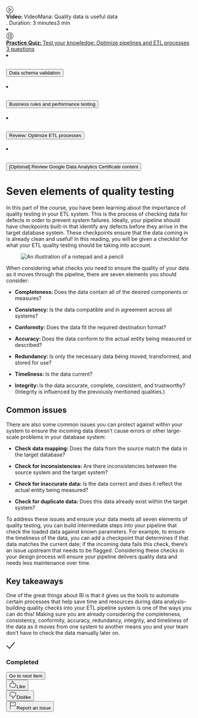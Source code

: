 <div class="rc-NavItemIcon"><span class="rc-TooltipWrapper css-0"><div class="rc-ItemIcon horizontal-box css-1pg8bi"><svg aria-hidden="true" fill="none" focusable="false" height="20" viewBox="0 0 20 20" width="20" id="cds-react-aria-925" class="css-0" style="margin-right: 12px;"><g clip-path="url(#cds-react-aria-925_0)" fill-rule="evenodd" clip-rule="evenodd" fill="currentColor"><path d="M10 1.5a8.5 8.5 0 100 17 8.5 8.5 0 000-17zM.5 10a9.5 9.5 0 1119 0 9.5 9.5 0 01-19 0z"></path><path d="M6.93 4.59L15.431 10 6.93 15.41V4.59zm1 1.82v7.18L13.569 10 7.93 6.41z"></path></g><defs><clipPath id="cds-react-aria-925_0"><path fill="#fff" d="M0 0h20v20H0z"></path></clipPath></defs></svg></div></span></div><div><div class="rc-NavItemName caption-text"><strong>Video: </strong><span class="rc-A11yScreenReaderOnly">Video</span>Mana: Quality data is useful data</div><span class="rc-EffortText caption-text text-hint"><span class="rc-A11yScreenReaderOnly">. Duration: 3 minutes</span><span aria-hidden="true">3 min</span></span></div></div></a></li><li><a data-click-key="open_course_home.item_layout.click.item_link" data-click-value="{&quot;course_id&quot;:&quot;Dx4kMgeyEe2xiRKaoDccyw&quot;,&quot;href&quot;:&quot;/learn/the-path-to-insights-data-models-and-pipelines/quiz/7LXDE/test-your-knowledge-optimize-pipelines-and-etl-processes&quot;,&quot;itemId&quot;:&quot;7LXDE&quot;,&quot;item_id&quot;:&quot;QJw8e&quot;,&quot;namespace&quot;:{&quot;action&quot;:&quot;click&quot;,&quot;app&quot;:&quot;open_course_home&quot;,&quot;component&quot;:&quot;item_link&quot;,&quot;page&quot;:&quot;item_layout&quot;},&quot;open_course_slug&quot;:&quot;the-path-to-insights-data-models-and-pipelines&quot;,&quot;schema_type&quot;:&quot;FRONTEND&quot;}" data-track="true" data-track-app="open_course_home" data-track-page="item_layout" data-track-action="click" data-track-component="item_link" data-track-href="/learn/the-path-to-insights-data-models-and-pipelines/quiz/7LXDE/test-your-knowledge-optimize-pipelines-and-etl-processes" href="/learn/the-path-to-insights-data-models-and-pipelines/quiz/7LXDE/test-your-knowledge-optimize-pipelines-and-etl-processes" class="nostyle" aria-label=" Practice Quiz,Test your knowledge: Optimize pipelines and ETL processes ,3 questions"><div class="_1izmd02f rc-NavSingleItemDisplay"><div class="rc-NavItemIcon"><span class="rc-TooltipWrapper css-0"><div class="rc-ItemIcon horizontal-box css-1pg8bi"><svg aria-hidden="true" fill="none" focusable="false" height="20" viewBox="0 0 20 20" width="20" id="cds-react-aria-924" class="css-0" style="margin-right: 12px;"><g clip-path="url(#cds-react-aria-924_0)" fill="currentColor"><path fill-rule="evenodd" clip-rule="evenodd" d="M5.5 4.5h9v11h-9v-11zm1 1v9h7v-9h-7z"></path><path fill-rule="evenodd" clip-rule="evenodd" d="M10 1.5a8.5 8.5 0 100 17 8.5 8.5 0 000-17zM.5 10a9.5 9.5 0 1119 0 9.5 9.5 0 01-19 0z"></path><path fill-rule="evenodd" clip-rule="evenodd" d="M10 6.98h2.41v1H10v-1zM10 9.39h2.41v1H10v-1zM10 11.8h2.41v1H10v-1z"></path><path d="M8.19 8.08a.6.6 0 100-1.2.6.6 0 000 1.2zM8.19 10.49a.6.6 0 100-1.2.6.6 0 000 1.2zM8.19 12.9a.6.6 0 100-1.2.6.6 0 000 1.2z"></path></g><defs><clipPath id="cds-react-aria-924_0"><path fill="#fff" d="M0 0h20v20H0z"></path></clipPath></defs></svg></div></span></div><div><div class="rc-NavItemName caption-text"><strong>Practice Quiz: </strong>Test your knowledge: Optimize pipelines and ETL processes</div><span class="rc-EffortText caption-text text-hint"><span>3 questions</span></span></div></div></a></li></ul></div></div></li><li><div class="rc-CollapsibleLesson"><h2 class="lesson-name headline-1-text color-primary-text"><button type="button" class="nostyle link-button" aria-expanded="false" aria-controls="ALVfj">Data schema validation</button></h2></div></li><li><div class="rc-CollapsibleLesson"><h2 class="lesson-name headline-1-text color-primary-text"><button type="button" class="nostyle link-button" aria-expanded="false" aria-controls="aBpvK">Business rules and performance testing</button></h2></div></li><li><div class="rc-CollapsibleLesson"><h2 class="lesson-name headline-1-text color-primary-text"><button type="button" class="nostyle link-button" aria-expanded="false" aria-controls="HEKRP">Review: Optimize ETL processes</button></h2></div></li><li><div class="rc-CollapsibleLesson"><h2 class="lesson-name headline-1-text color-primary-text"><button type="button" class="nostyle link-button" aria-expanded="false" aria-controls="bjHIj">[Optional] Review Google Data Analytics Certificate content</button></h2></div></li></ul></nav></div></div></div></div><div class="cds-723 ItemPageLayout_content_body css-1n0udd7 cds-724 cds-725 cds-grid-item cds-770" data-id="item-scroll-container"><div class="cds-723 css-0 cds-725 cds-grid-item cds-770 cds-810"><main class="item-page-content css-b5no2e" id="main" style="height: 100%;"><div class="rc-ReadingItem css-1htsf2o"><div class="css-jgflq0"><div><div class="reading-title css-1hxq2bi"><h1 class="cds-859 css-1diqjn6 cds-861" tabindex="-1">Seven elements of quality testing</h1><div class="css-1kuhxiq"></div></div><div class="rc-CML" dir="auto"><div><div data-track="true" data-track-app="open_course_home" data-track-page="item_layout" data-track-action="click" data-track-component="cml" role="presentation"><div data-track="true" data-track-app="open_course_home" data-track-page="item_layout" data-track-action="click" data-track-component="cml_link"><div data-testid="cml-viewer" class="css-1k5v0wb"><p><span><span>In this part of the course, you have been learning about the importance of quality testing in your ETL system. This is the process of checking data for defects in order to prevent system failures. Ideally, your pipeline should have checkpoints built-in that identify any defects before they arrive in the target database system. These checkpoints ensure that the data coming in is already clean and useful! In this reading, you will be given a checklist for what your ETL quality testing should be taking into account.</span></span></p><div><span><span></span></span><figure role="figure" contenteditable="false"><img src="https://d3c33hcgiwev3.cloudfront.net/imageAssetProxy.v1/bEkXulFQQ7eVL6HH-2Cglw_a49d386d4296443ba9b352fb05602bf1_BI_R-036_Pencil_and_paper-1-.png?expiry=1687046400000&amp;hmac=NrPBmODAs8GjuoMDFpweqt3PaCACpU3YXfuBEoqz8aQ" alt="An illustration of a notepad and a pencil" data-asset-id="bEkXulFQQ7eVL6HH-2Cglw" class="cml-image-default undefined"></figure></div><p><span><span>When considering what checks you need to ensure the quality of your data as it moves through the pipeline, there are seven elements you should consider:</span></span></p><ul><li><p><span><strong><span>Completeness: </span></strong></span><span><span>Does the data contain all of the desired components or measures?</span></span></p></li><li><p><span><strong><span>Consistency: </span></strong></span><span><span>Is the data compatible and in agreement across all systems?</span></span></p></li><li><p><span><strong><span>Conformity: </span></strong></span><span><span>Does the data fit the required destination format?</span></span></p></li><li><p><span><strong><span>Accuracy: </span></strong></span><span><span>Does the data conform to the actual entity being measured or described?</span></span></p></li><li><p><span><strong><span>Redundancy: </span></strong></span><span><span>Is only the necessary data being moved, transformed, and stored for use?</span></span></p></li><li><p><span><strong><span>Timeliness: </span></strong></span><span><span>Is the data current?</span></span></p></li><li><p><span><strong><span>Integrity: </span></strong></span><span><span>Is the data accurate, complete, consistent, and trustworthy? (Integrity is influenced by the previously mentioned qualities.)</span></span></p></li></ul><h2 data-heading-variant="h2semibold"><span><span>Common issues</span></span></h2><p><span><span>There are also some common issues you can protect against within your system to ensure the incoming data doesn’t cause errors or other large-scale problems in your database system:</span></span></p><ul><li><p><span><strong><span>Check data mapping: </span></strong></span><span><span>Does the data from the source match the data in the target database?</span></span></p></li><li><p><span><strong><span>Check for inconsistencies: </span></strong></span><span><span>Are there inconsistencies between the source system and the target system?</span></span></p></li><li><p><span><strong><span>Check for inaccurate data: </span></strong></span><span><span>Is the data correct and does it reflect the actual entity being measured?</span></span></p></li><li><p><span><strong><span>Check for duplicate data: </span></strong></span><span><span>Does this data already exist within the target system?</span></span></p></li></ul><p><span><span>To address these issues and ensure your data meets all seven elements of quality testing, you can build intermediate steps into your pipeline that check the loaded data against known parameters. For example, to ensure the timeliness of the data, you can add a checkpoint that determines if that data matches the current date; if the incoming data fails this check, there’s an issue upstream that needs to be flagged. Considering these checks in your design process will ensure your pipeline delivers quality data and needs less maintenance over time.</span></span></p><h2 data-heading-variant="h2semibold"><span><span>Key takeaways</span></span></h2><p><span><span>One of the great things about BI is that it gives us the tools to automate certain processes that help save time and resources during data analysis– building quality checks into your ETL pipeline system is one of the ways you can do this! Making sure you are already considering the completeness, consistency, conformity, accuracy, redundancy, integrity, and timeliness of the data as it moves from one system to another means you and your team don’t have to check the data manually later on.</span></span></p></div></div></div></div></div><div data-testid="reading-complete-container" class="css-rj3g7z"><div class="cds-723 css-1adbulh cds-724" data-testid="completed"><div class="cds-723 css-1xwg9v5 cds-725 cds-grid-item cds-732" data-testid="completed-text"><svg aria-hidden="true" fill="none" focusable="false" height="24" viewBox="0 0 24 24" width="24" id="cds-react-aria-929" class="css-duqyvt"><path fill-rule="evenodd" clip-rule="evenodd" d="M23.775 3.633L9.196 21.475.305 12.868l1.39-1.437 7.33 7.094 13.2-16.158 1.55 1.266z" fill="currentColor"></path></svg><h3 class="cds-859 css-qht859 cds-861">Completed</h3></div><div class="cds-723 css-0 cds-725 cds-grid-item"><button class="cds-856 cds-827 cds-829 css-tts45a cds-838 cds-button-disableElevation" tabindex="0" type="submit" data-testid="next-item"><span class="cds-828 cds-button-label">Go to next item</span></button></div></div></div></div></div><div class="css-15drdcr"><div class="rc-ItemFeedback undefined"><div class="rc-ItemFeedbackContent horizontal-box css-lfchfm"><div data-testid="like-button" class="css-e40v4"><div class="rc-LikeContent"><div><button class="cds-856 cds-827 cds-829  css-e9x0y0 cds-838 cds-button-disableElevation" tabindex="0" type="button" aria-pressed="false"><span class="cds-828 cds-button-label"><span class="cds-851 cds-button-startIcon cds-854"><svg aria-hidden="true" fill="none" focusable="false" height="20" viewBox="0 0 20 20" width="20" id="cds-react-aria-926" class="css-1qgnve6"><path fill-rule="evenodd" clip-rule="evenodd" d="M9.2.59v0h.018a1.322 1.322 0 01.135.01 2.393 2.393 0 011.27.532c.692.586 1.09 1.655.664 3.463l-.001.004c-.116.471-.382 1.57-.574 2.381H15.6c1.325 0 2.118.458 2.531 1.163.37.63.37 1.364.369 1.776v.031a.503.503 0 01-.009.093L18 9.95l.491.093-.097.512c-.06.312-.14.737-.228 1.187a68.647 68.647 0 01-.48 2.327c-.052.212-.1.416-.146.612-.127.534-.239 1.002-.35 1.4-.152.541-.32 1.01-.565 1.381a2.052 2.052 0 01-1.052.83c-.434.157-.954.208-1.573.208H8.385a6.5 6.5 0 01-4.183-1.69H2a.5.5 0 01-.5-.5v-8a.5.5 0 01.5-.5h1.6c.7 0 1.181-.18 1.577-.514.417-.352.78-.908 1.17-1.739l.008-.015 2.4-4.68A.5.5 0 019.2.59zm8.3 9.314c-.001-.432-.018-.891-.231-1.255-.187-.317-.594-.669-1.669-.669h-5.52a.5.5 0 01-.487-.613c.17-.732.57-2.39.72-3.004.373-1.58-.028-2.206-.336-2.468a1.31 1.31 0 00-.496-.256L7.249 5.99c-.408.865-.844 1.577-1.426 2.069-.604.51-1.324.75-2.223.75H2.5v7h1.9a.5.5 0 01.348.141 5.5 5.5 0 003.66 1.55H14c.58 0 .963-.052 1.232-.15.249-.09.415-.223.558-.44.157-.237.29-.58.437-1.1.106-.377.21-.816.335-1.341l.152-.637v-.003c.097-.39.294-1.375.47-2.28l.228-1.182.088-.464z" fill="currentColor"></path></svg></span>Like</span></button></div></div></div><div data-testid="dislike-button" class="css-e40v4"><div class="rc-LikeContent"><div><button class="cds-856 cds-827 cds-829  css-e9x0y0 cds-838 cds-button-disableElevation" tabindex="0" type="button" aria-pressed="false"><span class="cds-828 cds-button-label"><span class="cds-851 cds-button-startIcon cds-854"><svg aria-hidden="true" fill="none" focusable="false" height="20" viewBox="0 0 20 20" width="20" id="cds-react-aria-927" class="css-1qgnve6"><path fill-rule="evenodd" clip-rule="evenodd" d="M4.427 1.719C4.86 1.56 5.38 1.51 6 1.51h5.616a6.5 6.5 0 014.183 1.7H18a.5.5 0 01.5.5v8a.5.5 0 01-.5.5h-1.6c-.7 0-1.18.181-1.576.518-.417.355-.78.913-1.172 1.745l-.006.013-2.4 4.74a.5.5 0 01-.446.274V19v.5h-.018a1.486 1.486 0 01-.136-.01 2.367 2.367 0 01-1.273-.543c-.688-.593-1.085-1.675-.66-3.51l.001-.006c.116-.471.382-1.57.574-2.381H4.4c-1.324 0-2.116-.458-2.53-1.155-.37-.624-.37-1.346-.37-1.736v-.029c0-.03.003-.06.008-.09l.027-.143a311.478 311.478 0 01.299-1.587c.174-.907.376-1.937.48-2.358l.146-.612c.127-.537.238-1.007.35-1.406.152-.543.32-1.012.565-1.384a2.051 2.051 0 011.052-.831zM2.5 10.176c.001.406.018.852.23 1.209.186.313.594.665 1.67.665h5.52a.5.5 0 01.487.613c-.17.732-.57 2.39-.72 3.003-.374 1.613.028 2.256.34 2.524.16.138.339.216.491.26l2.233-4.41c.408-.865.844-1.58 1.425-2.073.603-.513 1.323-.757 2.224-.757h1.1v-7h-1.9a.5.5 0 01-.349-.142 5.5 5.5 0 00-3.659-1.558H6c-.58 0-.963.051-1.232.149-.248.09-.415.224-.558.441-.157.238-.29.582-.437 1.104-.106.377-.21.818-.335 1.346l-.152.637v.003c-.097.389-.294 1.388-.47 2.308a292.255 292.255 0 00-.298 1.582l-.018.096z" fill="currentColor"></path></svg></span>Dislike</span></button></div></div></div><div class="css-e40v4"><div class="rc-FlagContent css-8dn4zy" id="flagcontent-4dc47880-4d8c-42c8-d6e8-3d5bfa8e90fc"><button class="cds-856 cds-827 cds-829  css-e9x0y0 cds-838 cds-button-disableElevation" tabindex="0" type="button" aria-expanded="false" data-testid="flag-content-button" aria-label="Report an issue"><span class="cds-828 cds-button-label"><span class="cds-851 cds-button-startIcon cds-854"><svg aria-hidden="true" fill="none" focusable="false" height="20" viewBox="0 0 20 20" width="20" data-testid="unselectedFlagIcon" id="cds-react-aria-928" class="css-1qgnve6"><path fill-rule="evenodd" clip-rule="evenodd" d="M2.5.5h15v10h-14V19h-1V.5zm1 9h13v-8h-13v8z" fill="currentColor"></path></svg></span>Report an issue</span></button><div role="alert" aria-live="polite"><span></span></div><div class="ReactModalPortal"></div></div></div></div></div></div></div><div data-testid="faker"></div></main></div></div></div>
